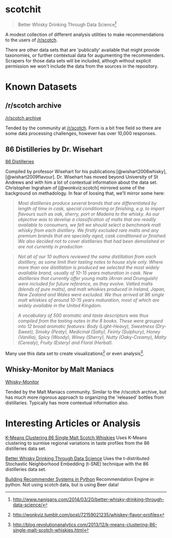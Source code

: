 scotchit
========
> Better Whisky Drinking Through Data Science[^0]

A modest collection of different analysis utilities to make recommendations to
the users of [/r/scotch](http://www.reddit.com/r/Scotch).

There are other data sets that are 'publically' available that might provide
taxonomies, or further contextual data for augumenting the recommenders.
Scrapers for those data sets will be included, althogh without explicit
permission we won't include the data from the sources in the repository.

# Known Datasets

## /r/scotch archive
[/r/scotch archive](https://docs.google.com/spreadsheets/d/1X1HTxkI6SqsdpNSkSSivMzpxNT-oeTbjFFDdEkXD30o)

Tended by the community at [/r/scotch](http://www.reddit.com/r/scotch). Form is
a bit free field so there are some data processing challenges, however has
over 10,000 responses.

## 86 Distilleries by Dr. Wisehart
[86 Distilleries](https://www.mathstat.strath.ac.uk/outreach/nessie/nessie_whisky.html)

Compiled by professor Wisehart for his publications:[@wishart2006whisky],
[@wishart2009flavour]. Dr. Wisehart has moved beyond University of St Andrews
and with him a lot of contextual information about the data set. Christopher
Ingraham of [@wonkviz:scotch] mirrored some of the background on methadology. In
fear of loosing that, we'll mirror some here:

> _Most distilleries produce several brands that are differentiated by length of time in cask, special conditioning or finishing, e.g. to impart flavours such as oak, sherry, port or Madeira to the whisky. As our objective was to develop a classification of malts that are readily available to consumers, we felt we should select a benchmark malt whisky from each distillery. We firstly excluded rare malts and any premium brands that are specially aged, cask conditioned or finished. We also decided not to cover distilleries that had been demolished or are not currently in production_

> _Not all of our 10 authors reviewed the same distillation from each distillery, as some limit their tasting notes to house style only. Where more than one distillation is produced we selected the most widely available brand, usually of 10-15 years maturation in cask. New distilleries that currently offer young malts (Arran and Drumguish) were included for future reference, as they evolve. Vatted malts (blends of pure malts), and malt whiskies produced in Ireland, Japan, New Zealand and Wales were excluded. We thus arrived at 86 single malt whiskies of around 10-15 years maturation, most of which are widely available in the United Kingdom._

> _A vocabulary of 500 aromatic and taste descriptors was thus compiled from the tasting notes in the 8 books. These were grouped into 12 broad aromatic features: Body (Light-Heavy), Sweetness (Dry-Sweet), Smoky (Peaty), Medicinal (Salty), Feinty (Sulphury), Honey (Vanilla), Spicy (Woody), Winey (Sherry), Nutty (Oaky-Creamy), Malty (Cerealy), Fruity (Estery) and Floral (Herbal)._

Many use this data set to create visualizations[^1] or even analysis[^2].

## Whisky-Monitor by Malt Maniacs
[Whisky-Monitor](http://www.whisky-monitor.com)

Tended by the Malt Maniacs community. Similar to the /r/scotch archive, but has
much more rigorous approach to organizing the 'released' bottles from
distillaries. Typically has more contextual information also.

# Interesting Articles or Analysis

[K-Means Clustering 86 Single Malt Scotch Whiskies](http://blog.revolutionanalytics.com/2013/12/k-means-clustering-86-single-malt-scotch-whiskies.html)
Uses K-Means clustering to surmise regional variations in taste profiles from
the 86 distilleries data set.

[Better Whisky Drinking Through Data Science](http://www.nanigans.com/2014/03/20/better-whisky-drinking-through-data-science/)
Uses the t-distributed Stochastic Neighborhood Embedding (t-SNE) technique with
the 86 distilleries data set.

[Building Recommender Systems in Python](http://nbviewer.ipython.org/gist/glamp/20a18d52c539b87de2af)
Recommendation Engine in python. Not using scotch data, but is using Beer data!


[^0]: http://www.nanigans.com/2014/03/20/better-whisky-drinking-through-data-science/
[^1]: http://wonkviz.tumblr.com/post/72159021235/whiskey-flavor-profiles
[^2]: http://blog.revolutionanalytics.com/2013/12/k-means-clustering-86-single-malt-scotch-whiskies.html